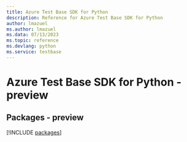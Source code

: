```yaml
---
title: Azure Test Base SDK for Python
description: Reference for Azure Test Base SDK for Python
author: lmazuel
ms.author: lmazuel
ms.data: 07/13/2023
ms.topic: reference
ms.devlang: python
ms.service: testbase
---
```

# Azure Test Base SDK for Python - preview
## Packages - preview
[!INCLUDE [packages](test-base-index.md)]